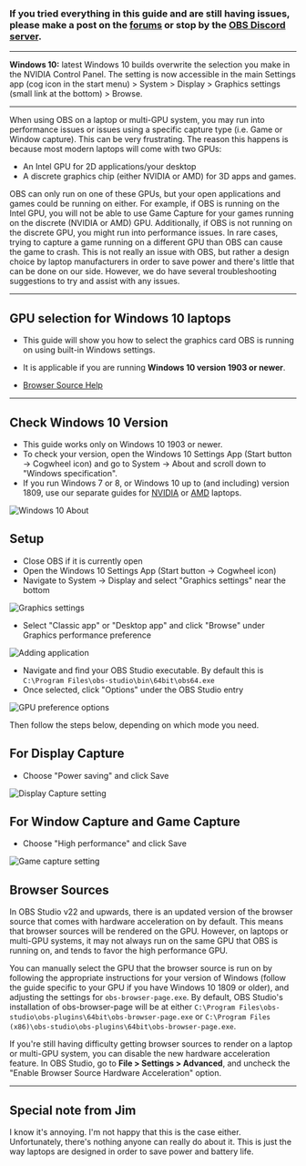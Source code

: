 ### If you tried everything in this guide and are still having issues, please make a post on the [forums](https://obsproject.com/forum) or stop by the [OBS Discord server](https://obsproject.com/discord).

***

**Windows 10:** latest Windows 10 builds overwrite the selection you make in the NVIDIA Control Panel. The setting is now accessible in the main Settings app (cog icon in the start menu) > System > Display > Graphics settings (small link at the bottom) > Browse.

***

When using OBS on a laptop or multi-GPU system, you may run into performance issues or issues using a specific capture type (i.e. Game or Window capture). This can be very frustrating. The reason this happens is because most modern laptops will come with two GPUs:

- An Intel GPU for 2D applications/your desktop
- A discrete graphics chip (either NVIDIA or AMD) for 3D apps and games.

OBS can only run on one of these GPUs, but your open applications and games could be running on either. For example, if OBS is running on the Intel GPU, you will not be able to use Game Capture for your games running on the discrete (NVIDIA or AMD) GPU. Additionally, if OBS is not running on the discrete GPU, you might run into performance issues. In rare cases, trying to capture a game running on a different GPU than OBS can cause the game to crash. This is not really an issue with OBS, but rather a design choice by laptop manufacturers in order to save power and there's little that can be done on our side. However, we do have several troubleshooting suggestions to try and assist with any issues.

***

## GPU selection for Windows 10 laptops

* This guide will show you how to select the graphics card OBS is running on using built-in Windows settings.
* It is applicable if you are running **Windows 10 version 1903 or newer**.

* [Browser Source Help](#browser-sources)

***

## Check Windows 10 Version

* This guide works only on Windows 10 1903 or newer.
* To check your version, open the Windows 10 Settings App (Start button → Cogwheel icon) and go to System → About and scroll down to "Windows specification".
* If you run Windows 7 or 8, or Windows 10 up to (and including) version 1809, use our separate guides for [NVIDIA](Laptop-GPU-Selection-Nvidia) or [AMD](Laptop-GPU-Selection-Amd) laptops.


![Windows 10 About](https://raw.githubusercontent.com/wiki/obsproject/obs-studio/images/laptop-troubleshooting/win10/06-find-version.png)


## Setup

* Close OBS if it is currently open
* Open the Windows 10 Settings App (Start button → Cogwheel icon)
* Navigate to System → Display and select "Graphics settings" near the bottom

![Graphics settings](https://raw.githubusercontent.com/wiki/obsproject/obs-studio/images/laptop-troubleshooting/win10/01-graphics-settings.png)

* Select "Classic app" or "Desktop app" and click "Browse" under Graphics performance preference

![Adding application](https://raw.githubusercontent.com/wiki/obsproject/obs-studio/images/laptop-troubleshooting/win10/02-add-application.png)

* Navigate and find your OBS Studio executable. By default this is `C:\Program Files\obs-studio\bin\64bit\obs64.exe`
* Once selected, click "Options" under the OBS Studio entry

![GPU preference options](https://raw.githubusercontent.com/wiki/obsproject/obs-studio/images/laptop-troubleshooting/win10/03-open-options.png)

Then follow the steps below, depending on which mode you need.

## For Display Capture

* Choose "Power saving" and click Save

![Display Capture setting](https://raw.githubusercontent.com/wiki/obsproject/obs-studio/images/laptop-troubleshooting/win10/04-power-saving.png)

## For Window Capture and Game Capture

* Choose "High performance" and click Save

![Game capture setting](https://raw.githubusercontent.com/wiki/obsproject/obs-studio/images/laptop-troubleshooting/win10/05-high-perf.png)


## Browser Sources

In OBS Studio v22 and upwards, there is an updated version of the browser source that comes with hardware acceleration on by default. This means that browser sources will be rendered on the GPU. However, on laptops or multi-GPU systems, it may not always run on the same GPU that OBS is running on, and tends to favor the high performance GPU.

You can manually select the GPU that the browser source is run on by following the appropriate instructions for your version of Windows (follow the guide specific to your GPU if you have Windows 10 1809 or older), and adjusting the settings for `obs-browser-page.exe`. By default, OBS Studio's installation of obs-browser-page will be at either `C:\Program Files\obs-studio\obs-plugins\64bit\obs-browser-page.exe` or `C:\Program Files (x86)\obs-studio\obs-plugins\64bit\obs-browser-page.exe`.

If you're still having difficulty getting browser sources to render on a laptop or multi-GPU system, you can disable the new hardware acceleration feature. In OBS Studio, go to **File > Settings > Advanced**, and uncheck the "Enable Browser Source Hardware Acceleration" option.

***

## Special note from Jim
I know it's annoying. I'm not happy that this is the case either. Unfortunately, there's nothing anyone can really do about it. This is just the way laptops are designed in order to save power and battery life.
